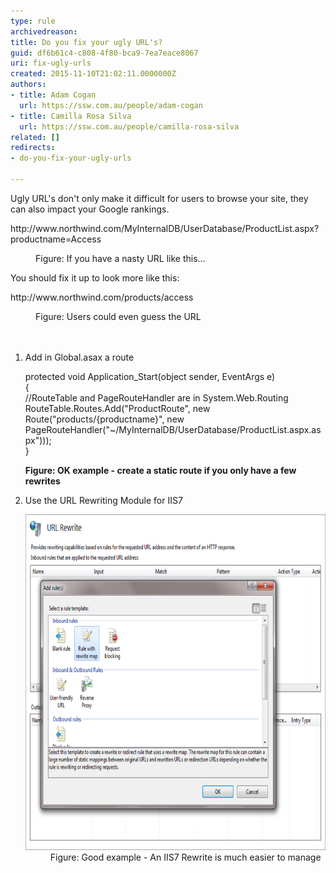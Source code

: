 ```yaml
---
type: rule
archivedreason: 
title: Do you fix your ugly URL's?
guid: df6b61c4-c808-4f80-bca9-7ea7eace8067
uri: fix-ugly-urls
created: 2015-11-10T21:02:11.0000000Z
authors:
- title: Adam Cogan
  url: https://ssw.com.au/people/adam-cogan
- title: Camilla Rosa Silva
  url: https://ssw.com.au/people/camilla-rosa-silva
related: []
redirects:
- do-you-fix-your-ugly-urls

---
```



<p>​Ugly URL's don't only make it difficult for users to browse your site, they can also impact your Google rankings.<br></p><p class="ssw15-rteElement-GreyBox">http://www.northwind.com/MyInternalDB/UserDatabase/ProductList.aspx?productname=Access</p><dd class="ssw15-rteElement-FigureBad">Figure: If you have a nasty URL like this...​​</dd><p>You should fix it up to look more like this:</p><p class="ssw15-rteElement-GreyBox">http://www.northwind.com/products/access​</p><div><dd class="ssw15-rteElement-FigureGood">Figure: Users could even guess the URL​​<br></dd></div>
<br><excerpt class='endintro'></excerpt><br>
<ol><li>Add in Global.asax a route<br></li><p class="ssw15-rteElement-CodeArea">protected void Application_Start(object sender, EventArgs e) <br>{ <br>//RouteTable and PageRouteHandler are in System.Web.Routing <br>RouteTable.Routes.Add("ProductRoute", new Route("products/{productname}", new PageRouteHandler("~/MyInternalDB/UserDatabase/ProductList.aspx.aspx"))); <br>}</p><p> 
      <strong>Figure: OK example - create a static route if you only have a few rewrites</strong></p><li>Use the URL Rewriting Module for IIS7 <br>
   <dl class="image"><dt><img src="IIS7Rewrite.jpg" alt="IIS7Rewrite.jpg" style="width:700px;height:537px;" /></dt><dd>Figure: Good example - An IIS7 Rewrite is much easier to manage</dd></dl></li>
</ol>​


